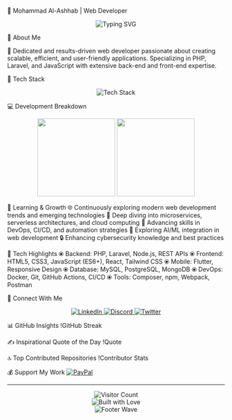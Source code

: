 👋 Mohammad Al-Ashhab | Web Developer
<div align="center">
  <img src="https://readme-typing-svg.demolab.com/?font=Fira+Code&pause=1000&color=00F7F7&center=true&width=800&lines=🚀+Passionate+Web+Developer;🔧+PHP+%7C+Laravel+%7C+JavaScript+Specialist;✨+Clean+Code+Enthusiast+%26+Tech+Innovator" alt="Typing SVG" />
</div>

🌟 About Me


🚀 Dedicated and results-driven web developer passionate about creating scalable, efficient, and user-friendly applications. Specializing in PHP, Laravel, and JavaScript with extensive back-end and front-end expertise.

🔧 Tech Stack
<div align="center">
  <img src="https://skillicons.dev/icons?i=php,laravel,js,html,css,mysql,flutter,git,nodejs,wordpress,react,tailwind,docker&perline=7" alt="Tech Stack" />
</div>

💻 Development Breakdown
<div align="center">
<img height="180em" src="https://github-readme-stats.vercel.app/api?username=mohammad-alashhab&theme=dark&hide_border=false&include_all_commits=false&count_private=false"/>
  <img height="180em" src="https://github-readme-stats.vercel.app/api/top-langs/?username=mohammad-alashhab&theme=dark&hide_border=false&include_all_commits=false&count_private=false&layout=compact"/>
</div>

🌱 Learning & Growth
🌐 Continuously exploring modern web development trends and emerging technologies
🔬 Deep diving into microservices, serverless architectures, and cloud computing
🤖 Advancing skills in DevOps, CI/CD, and automation strategies
🧠 Exploring AI/ML integration in web development
🔒 Enhancing cybersecurity knowledge and best practices

🚀 Tech Highlights
⦿ Backend: PHP, Laravel, Node.js, REST APIs
⦿ Frontend: HTML5, CSS3, JavaScript (ES6+), React, Tailwind CSS
⦿ Mobile: Flutter, Responsive Design
⦿ Database: MySQL, PostgreSQL, MongoDB
⦿ DevOps: Docker, Git, GitHub Actions, CI/CD
⦿ Tools: Composer, npm, Webpack, Postman

🔗 Connect With Me
<div align="center">
  <a href="https://linkedin.com/in/hamza-tal/" target="_blank">
    <img alt="LinkedIn" src="https://img.shields.io/badge/LinkedIn-0077B5?style=for-the-badge&logo=linkedin&logoColor=white"/>
  </a>
  <a href="https://discord.gg/#1899" target="_blank">
    <img alt="Discord" src="https://img.shields.io/badge/Discord-7289DA?style=for-the-badge&logo=discord&logoColor=white"/>
  </a>
  <a href="https://twitter.com/hamzatal" target="_blank">
    <img alt="Twitter" src="https://img.shields.io/badge/Twitter-1DA1F2?style=for-the-badge&logo=twitter&logoColor=white"/>
  </a>
</div>

📊 GitHub Insights
!GitHub Streak

✍️ Inspirational Quote of the Day
!Quote

🔝 Top Contributed Repositories
!Contributor Stats

💰 Support My Work
[![PayPal](https://img.shields.io/badge/PayPal-Donate-blue?style=for-the-badge&logo=paypal)](https://paypal.me/HamzaTalJo)

---

<div align="center">
  <img src="https://visitcount.itsvg.in/api?id=hamzatal&icon=5&color=6" alt="Visitor Count"/>
  <br>
  <img src="https://forthebadge.com/images/badges/built-with-love.svg" alt="Built with Love"/>
  <br>
  <img src="https://capsule-render.vercel.app/api?type=waving&color=gradient&height=100&section=footer" alt="Footer Wave"/>
</div>
